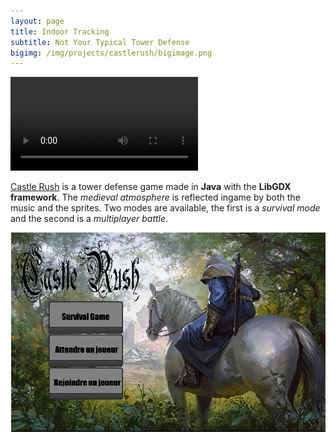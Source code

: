 ```yaml
---
layout: page
title: Indoor Tracking
subtitle: Not Your Typical Tower Defense
bigimg: /img/projects/castlerush/bigimage.png
---
```


<video src="/img/projects/indoortracking/video.mp4" autoplay controls>text</video>


[Castle Rush](https://github.com/johan-gras/Castle-Rush) is a tower defense game made in **Java** with the **LibGDX framework**.
The *medieval atmosphere* is reflected ingame by both the music and the sprites.
Two modes are available, the first is a *survival mode* and the second is a *multiplayer battle*.

![alt text](/img/projects/castlerush/menu.png "Main menu")

